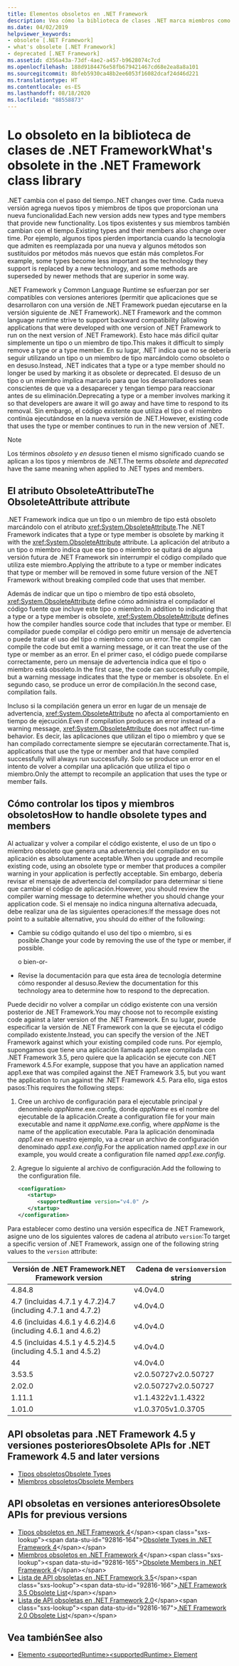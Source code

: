 ```yaml
---
title: Elementos obsoletos en .NET Framework
description: Vea cómo la biblioteca de clases .NET marca miembros como obsoletos. Entienda el atributo ObsoleteAttribute, cómo administrar tipos y miembros obsoletos, etc.
ms.date: 04/02/2019
helpviewer_keywords:
- obsolete [.NET Framework]
- what's obsolete [.NET Framework]
- deprecated [.NET Framework]
ms.assetid: d356a43a-73df-4ae2-a457-b9628074c7cd
ms.openlocfilehash: 188d9184476e58fb679421467cd68e2ea8a8a101
ms.sourcegitcommit: 8bfeb5930ca48b2ee6053f16082dcaf24d46d221
ms.translationtype: HT
ms.contentlocale: es-ES
ms.lasthandoff: 08/18/2020
ms.locfileid: "88558873"
---
```

# <a name="whats-obsolete-in-the-net-framework-class-library"></a><span data-ttu-id="92816-104">Lo obsoleto en la biblioteca de clases de .NET Framework</span><span class="sxs-lookup"><span data-stu-id="92816-104">What's obsolete in the .NET Framework class library</span></span>

<span data-ttu-id="92816-105">.NET cambia con el paso del tiempo.</span><span class="sxs-lookup"><span data-stu-id="92816-105">.NET changes over time.</span></span> <span data-ttu-id="92816-106">Cada nueva versión agrega nuevos tipos y miembros de tipos que proporcionan una nueva funcionalidad.</span><span class="sxs-lookup"><span data-stu-id="92816-106">Each new version adds new types and type members that provide new functionality.</span></span> <span data-ttu-id="92816-107">Los tipos existentes y sus miembros también cambian con el tiempo.</span><span class="sxs-lookup"><span data-stu-id="92816-107">Existing types and their members also change over time.</span></span> <span data-ttu-id="92816-108">Por ejemplo, algunos tipos pierden importancia cuando la tecnología que admiten es reemplazada por una nueva y algunos métodos son sustituidos por métodos más nuevos que están más completos.</span><span class="sxs-lookup"><span data-stu-id="92816-108">For example, some types become less important as the technology they support is replaced by a new technology, and some methods are superseded by newer methods that are superior in some way.</span></span>

<span data-ttu-id="92816-109">.NET Framework y Common Language Runtime se esfuerzan por ser compatibles con versiones anteriores (permitir que aplicaciones que se desarrollaron con una versión de .NET Framework puedan ejecutarse en la versión siguiente de .NET Framework).</span><span class="sxs-lookup"><span data-stu-id="92816-109">.NET Framework and the common language runtime strive to support backward compatibility (allowing applications that were developed with one version of .NET Framework to run on the next version of .NET Framework).</span></span> <span data-ttu-id="92816-110">Esto hace más difícil quitar simplemente un tipo o un miembro de tipo.</span><span class="sxs-lookup"><span data-stu-id="92816-110">This makes it difficult to simply remove a type or a type member.</span></span> <span data-ttu-id="92816-111">En su lugar, .NET indica que no se debería seguir utilizando un tipo o un miembro de tipo marcándolo como obsoleto o en desuso.</span><span class="sxs-lookup"><span data-stu-id="92816-111">Instead, .NET indicates that a type or a type member should no longer be used by marking it as obsolete or deprecated.</span></span> <span data-ttu-id="92816-112">El desuso de un tipo o un miembro implica marcarlo para que los desarrolladores sean conscientes de que va a desaparecer y tengan tiempo para reaccionar antes de su eliminación.</span><span class="sxs-lookup"><span data-stu-id="92816-112">Deprecating a type or a member involves marking it so that developers are aware it will go away and have time to respond to its removal.</span></span> <span data-ttu-id="92816-113">Sin embargo, el código existente que utiliza el tipo o el miembro continúa ejecutándose en la nueva versión de .NET.</span><span class="sxs-lookup"><span data-stu-id="92816-113">However, existing code that uses the type or member continues to run in the new version of .NET.</span></span>

> [!NOTE]
> <span data-ttu-id="92816-114">Los términos *obsoleto* y *en desuso* tienen el mismo significado cuando se aplican a los tipos y miembros de .NET.</span><span class="sxs-lookup"><span data-stu-id="92816-114">The terms *obsolete* and *deprecated* have the same meaning when applied to .NET types and members.</span></span>

## <a name="the-obsoleteattribute-attribute"></a><span data-ttu-id="92816-115">El atributo ObsoleteAttribute</span><span class="sxs-lookup"><span data-stu-id="92816-115">The ObsoleteAttribute attribute</span></span>

<span data-ttu-id="92816-116">.NET Framework indica que un tipo o un miembro de tipo está obsoleto marcándolo con el atributo <xref:System.ObsoleteAttribute>.</span><span class="sxs-lookup"><span data-stu-id="92816-116">The .NET Framework indicates that a type or type member is obsolete by marking it with the <xref:System.ObsoleteAttribute> attribute.</span></span> <span data-ttu-id="92816-117">La aplicación del atributo a un tipo o miembro indica que ese tipo o miembro se quitará de alguna versión futura de .NET Framework sin interrumpir el código compilado que utiliza este miembro.</span><span class="sxs-lookup"><span data-stu-id="92816-117">Applying the attribute to a type or member indicates that type or member will be removed in some future version of the .NET Framework without breaking compiled code that uses that member.</span></span>

<span data-ttu-id="92816-118">Además de indicar que un tipo o miembro de tipo está obsoleto, <xref:System.ObsoleteAttribute> define cómo administra el compilador el código fuente que incluye este tipo o miembro.</span><span class="sxs-lookup"><span data-stu-id="92816-118">In addition to indicating that a type or a type member is obsolete, <xref:System.ObsoleteAttribute> defines how the compiler handles source code that includes that type or member.</span></span> <span data-ttu-id="92816-119">El compilador puede compilar el código pero emitir un mensaje de advertencia o puede tratar el uso del tipo o miembro como un error.</span><span class="sxs-lookup"><span data-stu-id="92816-119">The compiler can compile the code but emit a warning message, or it can treat the use of the type or member as an error.</span></span> <span data-ttu-id="92816-120">En el primer caso, el código puede compilarse correctamente, pero un mensaje de advertencia indica que el tipo o miembro está obsoleto.</span><span class="sxs-lookup"><span data-stu-id="92816-120">In the first case, the code can successfully compile, but a warning message indicates that the type or member is obsolete.</span></span> <span data-ttu-id="92816-121">En el segundo caso, se produce un error de compilación.</span><span class="sxs-lookup"><span data-stu-id="92816-121">In the second case, compilation fails.</span></span>

<span data-ttu-id="92816-122">Incluso si la compilación genera un error en lugar de un mensaje de advertencia, <xref:System.ObsoleteAttribute> no afecta al comportamiento en tiempo de ejecución.</span><span class="sxs-lookup"><span data-stu-id="92816-122">Even if compilation produces an error instead of a warning message, <xref:System.ObsoleteAttribute> does not affect run-time behavior.</span></span> <span data-ttu-id="92816-123">Es decir, las aplicaciones que utilizan el tipo o miembro y que se han compilado correctamente siempre se ejecutarán correctamente.</span><span class="sxs-lookup"><span data-stu-id="92816-123">That is, applications that use the type or member and that have compiled successfully will always run successfully.</span></span> <span data-ttu-id="92816-124">Solo se produce un error en el intento de volver a compilar una aplicación que utiliza el tipo o miembro.</span><span class="sxs-lookup"><span data-stu-id="92816-124">Only the attempt to recompile an application that uses the type or member fails.</span></span>

## <a name="how-to-handle-obsolete-types-and-members"></a><span data-ttu-id="92816-125">Cómo controlar los tipos y miembros obsoletos</span><span class="sxs-lookup"><span data-stu-id="92816-125">How to handle obsolete types and members</span></span>

<span data-ttu-id="92816-126">Al actualizar y volver a compilar el código existente, el uso de un tipo o miembro obsoleto que genera una advertencia del compilador en su aplicación es absolutamente aceptable.</span><span class="sxs-lookup"><span data-stu-id="92816-126">When you upgrade and recompile existing code, using an obsolete type or member that produces a compiler warning in your application is perfectly acceptable.</span></span> <span data-ttu-id="92816-127">Sin embargo, debería revisar el mensaje de advertencia del compilador para determinar si tiene que cambiar el código de aplicación.</span><span class="sxs-lookup"><span data-stu-id="92816-127">However, you should review the compiler warning message to determine whether you should change your application code.</span></span> <span data-ttu-id="92816-128">Si el mensaje no indica ninguna alternativa adecuada, debe realizar una de las siguientes operaciones:</span><span class="sxs-lookup"><span data-stu-id="92816-128">If the message does not point to a suitable alternative, you should do either of the following:</span></span>

- <span data-ttu-id="92816-129">Cambie su código quitando el uso del tipo o miembro, si es posible.</span><span class="sxs-lookup"><span data-stu-id="92816-129">Change your code by removing the use of the type or member, if possible.</span></span>

     <span data-ttu-id="92816-130">o bien</span><span class="sxs-lookup"><span data-stu-id="92816-130">-or-</span></span>

- <span data-ttu-id="92816-131">Revise la documentación para que esta área de tecnología determine cómo responder al desuso.</span><span class="sxs-lookup"><span data-stu-id="92816-131">Review the documentation for this technology area to determine how to respond to the deprecation.</span></span>

<span data-ttu-id="92816-132">Puede decidir no volver a compilar un código existente con una versión posterior de .NET Framework.</span><span class="sxs-lookup"><span data-stu-id="92816-132">You may choose not to recompile existing code against a later version of the .NET Framework.</span></span> <span data-ttu-id="92816-133">En su lugar, puede especificar la versión de .NET Framework con la que se ejecuta el código compilado existente.</span><span class="sxs-lookup"><span data-stu-id="92816-133">Instead, you can specify the version of the .NET Framework against which your existing compiled code runs.</span></span> <span data-ttu-id="92816-134">Por ejemplo, supongamos que tiene una aplicación llamada app1.exe compilada con .NET Framework 3.5, pero quiere que la aplicación se ejecute con .NET Framework 4.5.</span><span class="sxs-lookup"><span data-stu-id="92816-134">For example, suppose that you have an application named app1.exe that was compiled against the .NET Framework 3.5, but you want the application to run against the .NET Framework 4.5.</span></span> <span data-ttu-id="92816-135">Para ello, siga estos pasos:</span><span class="sxs-lookup"><span data-stu-id="92816-135">This requires the following steps:</span></span>

1. <span data-ttu-id="92816-136">Cree un archivo de configuración para el ejecutable principal y denomínelo *appName*.exe.config, donde *appName* es el nombre del ejecutable de la aplicación.</span><span class="sxs-lookup"><span data-stu-id="92816-136">Create a configuration file for your main executable and name it *appName*.exe.config, where *appName* is the name of the application executable.</span></span> <span data-ttu-id="92816-137">Para la aplicación denominada *app1.exe* en nuestro ejemplo, va a crear un archivo de configuración denominado *app1.exe.config*.</span><span class="sxs-lookup"><span data-stu-id="92816-137">For the application named *app1.exe* in our example, you would create a configuration file named *app1.exe.config*.</span></span>

2. <span data-ttu-id="92816-138">Agregue lo siguiente al archivo de configuración.</span><span class="sxs-lookup"><span data-stu-id="92816-138">Add the following to the configuration file.</span></span>

    ```xml
    <configuration>
       <startup>
          <supportedRuntime version="v4.0" />
       </startup>
    </configuration>
    ```

<span data-ttu-id="92816-139">Para establecer como destino una versión específica de .NET Framework, asigne uno de los siguientes valores de cadena al atributo `version`:</span><span class="sxs-lookup"><span data-stu-id="92816-139">To target a specific version of .NET Framework, assign one of the following string values to the `version` attribute:</span></span>

|<span data-ttu-id="92816-140">Versión de .NET Framework</span><span class="sxs-lookup"><span data-stu-id="92816-140">.NET Framework version</span></span>|<span data-ttu-id="92816-141">Cadena de `version`</span><span class="sxs-lookup"><span data-stu-id="92816-141">`version` string</span></span>|
|-|-|
|<span data-ttu-id="92816-142">4.8</span><span class="sxs-lookup"><span data-stu-id="92816-142">4.8</span></span>|<span data-ttu-id="92816-143">v4.0</span><span class="sxs-lookup"><span data-stu-id="92816-143">v4.0</span></span>|
|<span data-ttu-id="92816-144">4.7 (incluidas 4.7.1 y 4.7.2)</span><span class="sxs-lookup"><span data-stu-id="92816-144">4.7 (including 4.7.1 and 4.7.2)</span></span>|<span data-ttu-id="92816-145">v4.0</span><span class="sxs-lookup"><span data-stu-id="92816-145">v4.0</span></span>|
|<span data-ttu-id="92816-146">4.6 (incluidas 4.6.1 y 4.6.2)</span><span class="sxs-lookup"><span data-stu-id="92816-146">4.6 (including 4.6.1 and 4.6.2)</span></span>|<span data-ttu-id="92816-147">v4.0</span><span class="sxs-lookup"><span data-stu-id="92816-147">v4.0</span></span>|
|<span data-ttu-id="92816-148">4.5 (incluidas 4.5.1 y 4.5.2)</span><span class="sxs-lookup"><span data-stu-id="92816-148">4.5 (including 4.5.1 and 4.5.2)</span></span>|<span data-ttu-id="92816-149">v4.0</span><span class="sxs-lookup"><span data-stu-id="92816-149">v4.0</span></span>|
|<span data-ttu-id="92816-150">4</span><span class="sxs-lookup"><span data-stu-id="92816-150">4</span></span>|<span data-ttu-id="92816-151">v4.0</span><span class="sxs-lookup"><span data-stu-id="92816-151">v4.0</span></span>|
|<span data-ttu-id="92816-152">3.5</span><span class="sxs-lookup"><span data-stu-id="92816-152">3.5</span></span>|<span data-ttu-id="92816-153">v2.0.50727</span><span class="sxs-lookup"><span data-stu-id="92816-153">v2.0.50727</span></span>|
|<span data-ttu-id="92816-154">2.0</span><span class="sxs-lookup"><span data-stu-id="92816-154">2.0</span></span>|<span data-ttu-id="92816-155">v2.0.50727</span><span class="sxs-lookup"><span data-stu-id="92816-155">v2.0.50727</span></span>|
|<span data-ttu-id="92816-156">1.1</span><span class="sxs-lookup"><span data-stu-id="92816-156">1.1</span></span>|<span data-ttu-id="92816-157">v1.1.4322</span><span class="sxs-lookup"><span data-stu-id="92816-157">v1.1.4322</span></span>|
|<span data-ttu-id="92816-158">1.0</span><span class="sxs-lookup"><span data-stu-id="92816-158">1.0</span></span>|<span data-ttu-id="92816-159">v1.0.3705</span><span class="sxs-lookup"><span data-stu-id="92816-159">v1.0.3705</span></span>|

## <a name="obsolete-apis-for-net-framework-45-and-later-versions"></a><span data-ttu-id="92816-160">API obsoletas para .NET Framework 4.5 y versiones posteriores</span><span class="sxs-lookup"><span data-stu-id="92816-160">Obsolete APIs for .NET Framework 4.5 and later versions</span></span>

- [<span data-ttu-id="92816-161">Tipos obsoletos</span><span class="sxs-lookup"><span data-stu-id="92816-161">Obsolete Types</span></span>](obsolete-types.md)
- [<span data-ttu-id="92816-162">Miembros obsoletos</span><span class="sxs-lookup"><span data-stu-id="92816-162">Obsolete Members</span></span>](obsolete-members.md)

## <a name="obsolete-apis-for-previous-versions"></a><span data-ttu-id="92816-163">API obsoletas en versiones anteriores</span><span class="sxs-lookup"><span data-stu-id="92816-163">Obsolete APIs for previous versions</span></span>

- <span data-ttu-id="92816-164">[Tipos obsoletos en .NET Framework 4](https://docs.microsoft.com/previous-versions/dotnet/netframework-4.0/ee461503(v=vs.100))</span><span class="sxs-lookup"><span data-stu-id="92816-164">[Obsolete Types in .NET Framework 4](https://docs.microsoft.com/previous-versions/dotnet/netframework-4.0/ee461503(v=vs.100))</span></span>
- <span data-ttu-id="92816-165">[Miembros obsoletos en .NET Framework 4](https://docs.microsoft.com/previous-versions/dotnet/netframework-4.0/ee471421(v=vs.100))</span><span class="sxs-lookup"><span data-stu-id="92816-165">[Obsolete Members in .NET Framework 4](https://docs.microsoft.com/previous-versions/dotnet/netframework-4.0/ee471421(v=vs.100))</span></span>
- <span data-ttu-id="92816-166">[Lista de API obsoletas en .NET Framework 3.5](https://docs.microsoft.com/previous-versions/cc835481(v=msdn.10))</span><span class="sxs-lookup"><span data-stu-id="92816-166">[.NET Framework 3.5 Obsolete List](https://docs.microsoft.com/previous-versions/cc835481(v=msdn.10))</span></span>
- <span data-ttu-id="92816-167">[Lista de API obsoletas en .NET Framework 2.0](https://docs.microsoft.com/previous-versions/aa497286(v=msdn.10))</span><span class="sxs-lookup"><span data-stu-id="92816-167">[.NET Framework 2.0 Obsolete List](https://docs.microsoft.com/previous-versions/aa497286(v=msdn.10))</span></span>

## <a name="see-also"></a><span data-ttu-id="92816-168">Vea también</span><span class="sxs-lookup"><span data-stu-id="92816-168">See also</span></span>

- [<span data-ttu-id="92816-169">Elemento \<supportedRuntime></span><span class="sxs-lookup"><span data-stu-id="92816-169">\<supportedRuntime> Element</span></span>](../configure-apps/file-schema/startup/supportedruntime-element.md)
